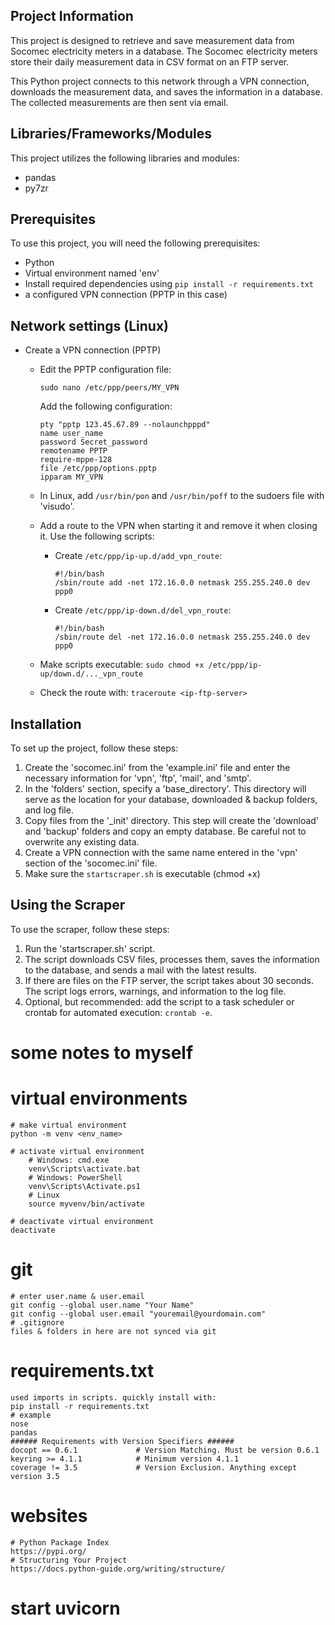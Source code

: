 ## Project Information

This project is designed to retrieve and save measurement data from Socomec electricity meters in a database. The Socomec electricity meters store their daily measurement data in CSV format on an FTP server.

This Python project connects to this network through a VPN connection, downloads the measurement data, and saves the information in a database. The collected measurements are then sent via email.

## Libraries/Frameworks/Modules

This project utilizes the following libraries and modules:
- pandas
- py7zr

## Prerequisites

To use this project, you will need the following prerequisites:
- Python
- Virtual environment named 'env'
- Install required dependencies using `pip install -r requirements.txt`
- a configured VPN connection (PPTP in this case)

## Network settings (Linux)

- Create a VPN connection (PPTP)
  - Edit the PPTP configuration file:
    ```shell
    sudo nano /etc/ppp/peers/MY_VPN
    ```
    Add the following configuration:
    ```shell
    pty "pptp 123.45.67.89 --nolaunchpppd"
    name user_name
    password Secret_password
    remotename PPTP
    require-mppe-128
    file /etc/ppp/options.pptp
    ipparam MY_VPN
    ```

  - In Linux, add `/usr/bin/pon` and `/usr/bin/poff` to the sudoers file with 'visudo'.

  - Add a route to the VPN when starting it and remove it when closing it. Use the following scripts:
    - Create `/etc/ppp/ip-up.d/add_vpn_route`:
      ```shell
      #!/bin/bash
      /sbin/route add -net 172.16.0.0 netmask 255.255.240.0 dev ppp0
      ```

    - Create `/etc/ppp/ip-down.d/del_vpn_route`:
      ```shell
      #!/bin/bash
      /sbin/route del -net 172.16.0.0 netmask 255.255.240.0 dev ppp0
      ```

  - Make scripts executable: `sudo chmod +x /etc/ppp/ip-up/down.d/..._vpn_route`

  - Check the route with: `traceroute <ip-ftp-server>`

## Installation

To set up the project, follow these steps:
1. Create the 'socomec.ini' from the 'example.ini' file and enter the necessary information for 'vpn', 'ftp', 'mail', and 'smtp'.
2. In the 'folders' section, specify a 'base_directory'. This directory will serve as the location for your database, downloaded & backup folders, and log file.
3. Copy files from the '_init' directory. This step will create the 'download' and 'backup' folders and copy an empty database. Be careful not to overwrite any existing data.
4. Create a VPN connection with the same name entered in the 'vpn' section of the 'socomec.ini' file.
5. Make sure the `startscraper.sh` is executable (chmod +x)

## Using the Scraper

To use the scraper, follow these steps:
1. Run the 'startscraper.sh' script.
2. The script downloads CSV files, processes them, saves the information to the database, and sends a mail with the latest results.
3. If there are files on the FTP server, the script takes about 30 seconds. The script logs errors, warnings, and information to the log file.
4. Optional, but recommended: add the script to a task scheduler or crontab for automated execution: `crontab -e`.

# some notes to myself
# virtual environments
    # make virtual environment
    python -m venv <env_name>

    # activate virtual environment
        # Windows: cmd.exe
        venv\Scripts\activate.bat
        # Windows: PowerShell
        venv\Scripts\Activate.ps1
        # Linux
        source myvenv/bin/activate

    # deactivate virtual environment
    deactivate

# git
    # enter user.name & user.email
    git config --global user.name "Your Name"
    git config --global user.email "youremail@yourdomain.com"
    # .gitignore
    files & folders in here are not synced via git

# requirements.txt
    used imports in scripts. quickly install with:
    pip install -r requirements.txt
    # example
    nose
    pandas
    ###### Requirements with Version Specifiers ######
    docopt == 0.6.1             # Version Matching. Must be version 0.6.1
    keyring >= 4.1.1            # Minimum version 4.1.1
    coverage != 3.5             # Version Exclusion. Anything except version 3.5

# websites
    # Python Package Index
    https://pypi.org/
    # Structuring Your Project
    https://docs.python-guide.org/writing/structure/

# start uvicorn
